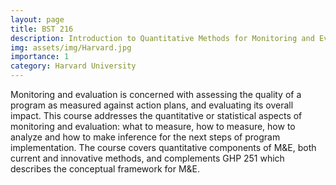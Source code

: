 ```yaml
---
layout: page
title: BST 216
description: Introduction to Quantitative Methods for Monitoring and Evaluation
img: assets/img/Harvard.jpg
importance: 1
category: Harvard University
---
```


Monitoring and evaluation is concerned with assessing the quality of a program as measured against action plans, and evaluating its overall impact. This course addresses the quantitative or statistical aspects of monitoring and evaluation: what to measure, how to measure, how to analyze and how to make inference for the next steps of program implementation. The course covers quantitative components of M&E, both current and innovative methods, and complements GHP 251 which describes the conceptual framework for M&E.